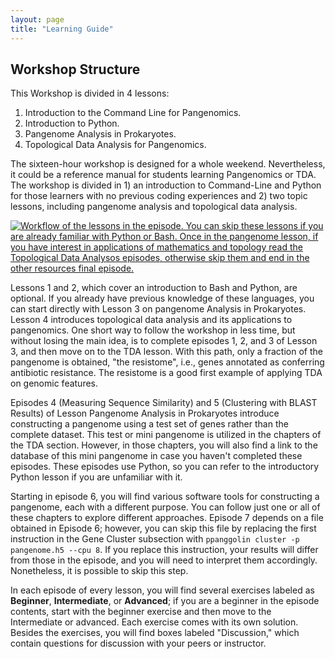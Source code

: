 ```yaml
---
layout: page
title: "Learning Guide"
---
```


## Workshop Structure

This Workshop is divided in 4 lessons: 
1. Introduction to the Command Line for Pangenomics.    
2. Introduction to Python.      
3. Pangenome Analysis in Prokaryotes.
4. Topological Data Analysis for Pangenomics.

The sixteen-hour workshop is designed for a whole weekend. Nevertheless, 
it could be a reference manual for students learning Pangenomics or TDA.
The workshop is divided in 1) an introduction to Command-Line and Python for those learners with no 
previous coding experiences and  2)  two topic lessons, including pangenome analysis and topological data analysis.

<a href="{{ page.root }}/fig/01-01-01.png">
   <img src="{{ page.root }}/fig/PanWorkshopWorkflow.png" alt=" Workflow of the lessons in the episode. You can skip these lessons if you are already familiar with Python or Bash. Once in the pangenome lesson, if you have interest in applications of mathematics and topology read the Topological Data Analysos episodes, otherwise skip them and end in the other resources final episode. " />
  </a>

  
Lessons 1 and 2, which cover an introduction to Bash and Python, are optional. If you already have previous knowledge of these languages, you can start directly with Lesson 3 on pangenome Analysis in Prokaryotes. Lesson 4 introduces topological data analysis and its applications to pangenomics. One short way to follow the workshop in less time, but without losing the main idea, is to complete episodes 1, 2, and 3 of Lesson 3, and then move on to the TDA lesson. With this path, only a fraction of the pangenome is obtained, "the resistome", i.e., genes annotated as conferring antibiotic resistance. The resistome is a good first example of applying TDA on genomic features.


Episodes 4 (Measuring Sequence Similarity) and 5 (Clustering with BLAST Results) of Lesson Pangenome Analysis in Prokaryotes introduce constructing a pangenome using a test set of genes rather than the complete dataset. This test or mini pangenome is utilized in the chapters of the TDA section. However, in those chapters, you will also find a link to the database of this mini pangenome in case you haven't completed these episodes. These episodes use Python, so you can refer to the introductory Python lesson if you are unfamiliar with it.


Starting in episode 6, you will find various software tools for constructing a pangenome, each with a different purpose. You can follow just one or all of these chapters to explore different approaches. Episode 7 depends on a file obtained in Episode 6; however, you can skip this file by replacing the first instruction in the Gene Cluster subsection with `ppanggolin cluster -p pangenome.h5 --cpu 8`. If you replace this instruction, your results will differ from those in the episode, and you will need to interpret them accordingly. Nonetheless, it is possible to skip this step.


In each episode of every lesson, you will find several exercises labeled as **Beginner**, **Intermediate**, or **Advanced**; if you are a beginner in the episode contents, start with the beginner exercise and then move to the Intermediate or advanced. Each exercise comes with its own solution. Besides the exercises, you will find boxes labeled "Discussion," which contain questions for discussion with your peers or instructor.




